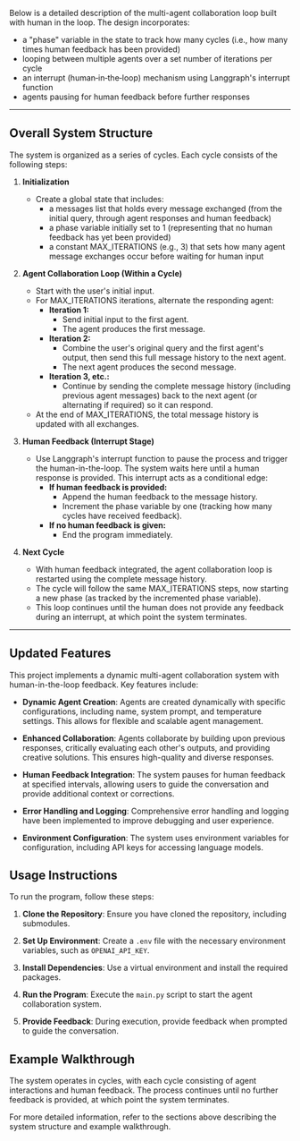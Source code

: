 Below is a detailed description of the multi-agent collaboration loop built with human in the loop. The design incorporates:

-  a "phase" variable in the state to track how many cycles (i.e., how many times human feedback has been provided)  
-  looping between multiple agents over a set number of iterations per cycle  
-  an interrupt (human‑in‑the‑loop) mechanism using Langgraph's interrupt function  
-  agents pausing for human feedback before further responses

---

## Overall System Structure

The system is organized as a series of cycles. Each cycle consists of the following steps:

1. **Initialization**  
   - Create a global state that includes:  
     - a messages list that holds every message exchanged (from the initial query, through agent responses and human feedback)  
     - a phase variable initially set to 1 (representing that no human feedback has yet been provided)  
     - a constant MAX_ITERATIONS (e.g., 3) that sets how many agent message exchanges occur before waiting for human input
  
2. **Agent Collaboration Loop (Within a Cycle)**  
   - Start with the user's initial input.  
   - For MAX_ITERATIONS iterations, alternate the responding agent:
     - **Iteration 1:**  
       - Send initial input to the first agent.  
       - The agent produces the first message.  
     - **Iteration 2:**  
       - Combine the user's original query and the first agent's output, then send this full message history to the next agent.  
       - The next agent produces the second message.  
     - **Iteration 3, etc.:**  
       - Continue by sending the complete message history (including previous agent messages) back to the next agent (or alternating if required) so it can respond.  
   - At the end of MAX_ITERATIONS, the total message history is updated with all exchanges.

3. **Human Feedback (Interrupt Stage)**  
   - Use Langgraph's interrupt function to pause the process and trigger the human-in-the-loop. The system waits here until a human response is provided. This interrupt acts as a conditional edge:
     - **If human feedback is provided:**  
       - Append the human feedback to the message history.  
       - Increment the phase variable by one (tracking how many cycles have received feedback).  
     - **If no human feedback is given:**  
       - End the program immediately.  

4. **Next Cycle**  
   - With human feedback integrated, the agent collaboration loop is restarted using the complete message history.  
   - The cycle will follow the same MAX_ITERATIONS steps, now starting a new phase (as tracked by the incremented phase variable).  
   - This loop continues until the human does not provide any feedback during an interrupt, at which point the system terminates.

---

## Updated Features

This project implements a dynamic multi-agent collaboration system with human-in-the-loop feedback. Key features include:

- **Dynamic Agent Creation**: Agents are created dynamically with specific configurations, including name, system prompt, and temperature settings. This allows for flexible and scalable agent management.

- **Enhanced Collaboration**: Agents collaborate by building upon previous responses, critically evaluating each other's outputs, and providing creative solutions. This ensures high-quality and diverse responses.

- **Human Feedback Integration**: The system pauses for human feedback at specified intervals, allowing users to guide the conversation and provide additional context or corrections.

- **Error Handling and Logging**: Comprehensive error handling and logging have been implemented to improve debugging and user experience.

- **Environment Configuration**: The system uses environment variables for configuration, including API keys for accessing language models.

## Usage Instructions

To run the program, follow these steps:

1. **Clone the Repository**: Ensure you have cloned the repository, including submodules.

2. **Set Up Environment**: Create a `.env` file with the necessary environment variables, such as `OPENAI_API_KEY`.

3. **Install Dependencies**: Use a virtual environment and install the required packages.

4. **Run the Program**: Execute the `main.py` script to start the agent collaboration system.

5. **Provide Feedback**: During execution, provide feedback when prompted to guide the conversation.

## Example Walkthrough

The system operates in cycles, with each cycle consisting of agent interactions and human feedback. The process continues until no further feedback is provided, at which point the system terminates.

For more detailed information, refer to the sections above describing the system structure and example walkthrough.
